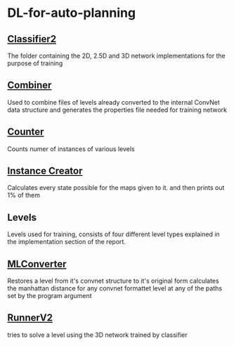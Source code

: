 # DL-for-auto-planning

## [Classifier2](Classifier2)
   The folder containing the 2D, 2.5D and 3D network implementations for the purpose of training
## [Combiner](Combiner)
   Used to combine files of levels already converted to the internal ConvNet data structure and generates the properties file needed for training network
## [Counter](Counter)
   Counts numer of instances of various levels
## [Instance Creator](InstanceCreator)
   Calculates every state possible for the maps given to it. and then prints out 1% of them
## Levels
   Levels used for training, consists of four different level types explained in the implementation section of the report.
## [MLConverter](MLConverter)
   Restores a level from it's convnet structure to it's original form
   calculates the manhattan distance for any convnet formattet level at any of the paths set by the program argument
## [RunnerV2](RunnerV2)
   tries to solve a level using the 3D network trained by classifier
